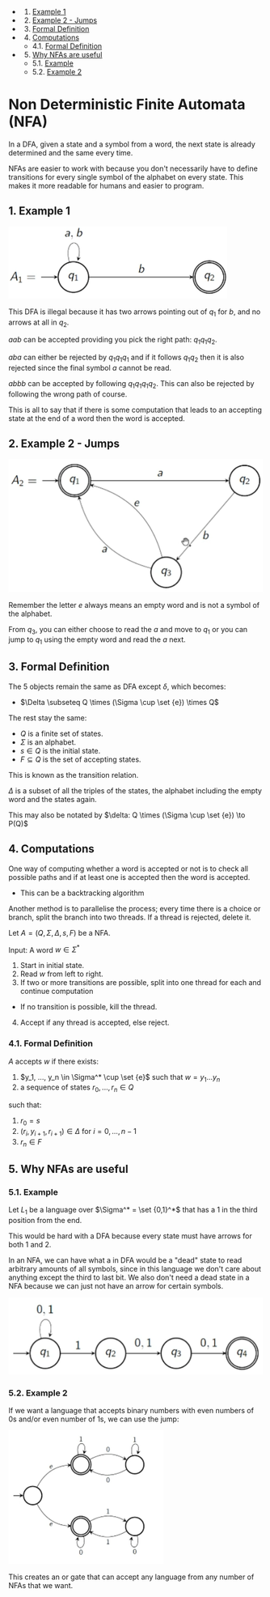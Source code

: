 <!-- vscode-markdown-toc -->
* 1. [Example 1](#Example1)
* 2. [Example 2 - Jumps](#Example2-Jumps)
* 3. [Formal Definition](#FormalDefinition)
* 4. [Computations](#Computations)
	* 4.1. [Formal Definition](#FormalDefinition-1)
* 5. [Why NFAs are useful](#WhyNFAsareuseful)
	* 5.1. [Example](#Example)
	* 5.2. [Example 2](#Example2)

<!-- vscode-markdown-toc-config
	numbering=true
	autoSave=true
	/vscode-markdown-toc-config -->
<!-- /vscode-markdown-toc -->

# Non Deterministic Finite Automata (NFA)

In a DFA, given a state and a symbol from a word, the next state is already determined and the same every time.

NFAs are easier to work with because you don't necessarily have to define transitions for every single symbol of the alphabet on every state. This makes it more readable for humans and easier to program.

##  1. <a name='Example1'></a>Example 1

![](assets/2024-10-08-18-46-20.png)

This DFA is illegal because it has two arrows pointing out of $q_1$ for $b$, and no arrows at all in $q_2$. 

$aab$ can be accepted providing you pick the right path: $q_1 q_1 q_2$.

$aba$ can either be rejected by $q_1 q_1 q_1$ and if it follows $q_1 q_2$ then it is also rejected since the final symbol $a$ cannot be read.

$abbb$ can be accepted by following $q_1 q_1 q_1 q_2$. This can also be rejected by following the wrong path of course.

This is all to say that if there is some computation that leads to an accepting state at the end of a word then the word is accepted.

##  2. <a name='Example2-Jumps'></a>Example 2 - Jumps

![](assets/2024-10-08-18-53-03.png)

Remember the letter $e$ always means an empty word and is not a symbol of the alphabet.

From $q_3$, you can either choose to read the $a$ and move to $q_1$ or you can jump to $q_1$ using the empty word and read the $a$ next.

##  3. <a name='FormalDefinition'></a>Formal Definition

The 5 objects remain the same as DFA except $\delta$, which becomes:

- $\Delta \subseteq Q \times (\Sigma \cup \set {e}) \times Q$

The rest stay the same:

- $Q$ is a finite set of states.
- $\Sigma$ is an alphabet.
- $s \in Q$ is the initial state.
- $F \subseteq Q$ is the set of accepting states.


This is known as the transition relation.

$\Delta$ is a subset of all the triples of the states, the alphabet including the empty word and the states again.

This may also be notated by $\delta: Q \times (\Sigma \cup \set {e}) \to P(Q)$

##  4. <a name='Computations'></a>Computations

One way of computing whether a word is accepted or not is to check all possible paths and if at least one is accepted then the word is accepted.
- This can be a backtracking algorithm

Another method is to parallelise the process; every time there is a choice or branch, split the branch into two threads. If a thread is rejected, delete it.

Let $A = (Q, \Sigma, \Delta, s, F)$ be a NFA. 

Input: A word $w \in \Sigma^*$

1. Start in initial state.
2. Read $w$ from left to right.
3. If two or more transitions are possible, split into one thread for each and continue computation
- If no transition is possible, kill the thread.
4. Accept if any thread is accepted, else reject.

###  4.1. <a name='FormalDefinition-1'></a>Formal Definition

$A$ accepts $w$ if there exists:

1. $y_1, ..., y_n \in \Sigma^* \cup \set {e}$ such that $w = y_1...y_n$
2. a sequence of states $r_0,..., r_n \in Q$

such that:

1. $r_0 = s$
2. $(r_i, y_{i+1}, r_{i+1}) \in \Delta$ for $i=0,...,n-1$
3. $r_n \in F$

##  5. <a name='WhyNFAsareuseful'></a>Why NFAs are useful

###  5.1. <a name='Example'></a>Example

Let $L_1$ be a language over $\Sigma^* = \set {0,1}^*$ that has a 1 in the third position from the end.

This would be hard with a DFA because every state must have arrows for both 1 and 2. 

In an NFA, we can have what a in DFA would be a "dead" state to read arbitrary amounts of all symbols, since in this language we don't care about anything except the third to last bit. We also don't need a dead state in a NFA because we can just not have an arrow for certain symbols.

![](assets/2024-10-08-19-22-14.png)

###  5.2. <a name='Example2'></a>Example 2

If we want a language that accepts binary numbers with even numbers of 0s and/or even number of 1s, we can use the jump:

![](assets/2024-10-08-19-26-04.png)

This creates an or gate that can accept any language from any number of NFAs that we want.
